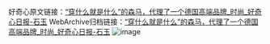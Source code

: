 好奇心原文链接：[“穿什么就是什么”的森马，代理了一个德国高端品牌_时尚_好奇心日报-石玉](https://www.qdaily.com/articles/10013.html)
WebArchive归档链接：[“穿什么就是什么”的森马，代理了一个德国高端品牌_时尚_好奇心日报-石玉](http://web.archive.org/web/20170612015411/http://www.qdaily.com/articles/10013.html)
![image](http://ww3.sinaimg.cn/large/007d5XDply1g3vhla1ql0j30u05oaqv5)